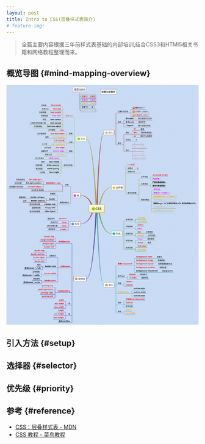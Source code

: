 ```yaml
---
layout: post
title: Intro to CSS(层叠样式表简介)
# feature-img: 
---
```


> 全篇主要内容根据三年前样式表基础的内部培训,结合CSS3和HTMl5相关书籍和网络教程整理而来。


## 概览导图                 {#mind-mapping-overview}

![](/assets/img/css-intro/css.png)


## 引入方法               {#setup}


## 选择器                 {#selector}

## 优先级                 {#priority}



## 参考                   {#reference}

* [CSS：层叠样式表 - MDN](https://developer.mozilla.org/zh-CN/docs/Web/CSS)
* [CSS 教程 - 菜鸟教程](http://www.runoob.com/css/css-tutorial.html)
